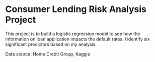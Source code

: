 # Consumer Lending Risk Analysis Project
This project is to build a logistic regression model to see how the information on loan application impacts the default rates.
I identify six significant predictors based on my analysis.

Data source: Home Credit Group, Kaggle
